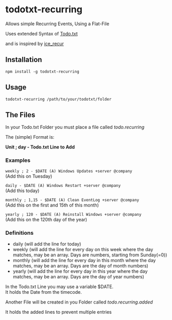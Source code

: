 # todotxt-recurring

Allows simple Recurring Events, Using a Flat-File

Uses extended Syntax of [Todo.txt](http://todotxt.org/)

and is inspired by [ice_recur](https://github.com/rlpowell/todo-text-stuff/blob/master/ice_recur)

## Installation

`npm install -g todotxt-recurring`

## Usage

`todotxt-recurring /path/to/your/todotxt/folder`

## The Files

In your Todo.txt Folder you must place a file called _todo.recurring_

The (simple) Format is:

__Unit ; day - Todo.txt Line to Add__

### Examples

`weekly ; 2 - $DATE (A) Windows Updates +server @company`  
(Add this on Tuesday)

`daily - $DATE (A) Windows Restart +server @company`  
(Add this today)

`monthly ; 1,15 - $DATE (A) Clean EventLog +server @company`  
(Add this on the first and 15th of this month)

`yearly ; 120 - $DATE (A) Reinstall Windows +server @company`  
(Add this on the 120th day of the year)

### Definitions

* daily (will add the line for today)
* weekly (will add the line for every day on this week where the day matches, may be an array. Days are numbers, starting from Sunday(=0))
* monthly (will add the line for every day in this month where the day matches, may be an array. Days are the day of month numbers)
* yearly (will add the line for every day in this year where the day matches, may be an array. Days are the day of year numbers)

In the Todo.txt Line you may use a variable $DATE.  
It holds the Date from the timecode.

Another File will be created in you Folder called _todo.recurring.added_

It holds the added lines to prevent multiple entries
